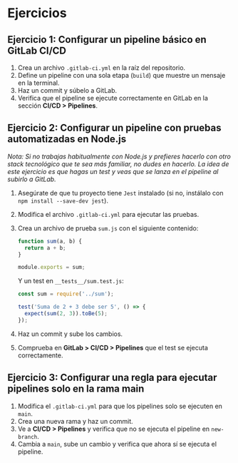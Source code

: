 # Ejercicios

## Ejercicio 1: Configurar un pipeline básico en GitLab CI/CD

1. Crea un archivo `.gitlab-ci.yml` en la raíz del repositorio.
2. Define un pipeline con una sola etapa (`build`) que muestre un mensaje en la terminal.
3. Haz un commit y súbelo a GitLab.
4. Verifica que el pipeline se ejecute correctamente en GitLab en la sección **CI/CD > Pipelines**.

## Ejercicio 2: Configurar un pipeline con pruebas automatizadas en Node.js

*Nota: Si no trabajas habitualmente con Node.js y prefieres hacerlo con otro stack tecnológico que te sea más familiar, no dudes en hacerlo. La idea de este ejercicio es que hagas un test y veas que se lanza en el pipeline al subirlo a GitLab.*

1. Asegúrate de que tu proyecto tiene `Jest` instalado (si no, instálalo con `npm install --save-dev jest`).
2. Modifica el archivo `.gitlab-ci.yml` para ejecutar las pruebas.
3. Crea un archivo de prueba `sum.js` con el siguiente contenido:

   ```javascript
   function sum(a, b) {
     return a + b;
   }

   module.exports = sum;
   ```
   Y un test en `__tests__/sum.test.js`:

   ```javascript
   const sum = require('../sum');

   test('Suma de 2 + 3 debe ser 5', () => {
     expect(sum(2, 3)).toBe(5);
   });
   ```
4. Haz un commit y sube los cambios.
5. Comprueba en **GitLab > CI/CD > Pipelines** que el test se ejecuta correctamente.

## Ejercicio 3: Configurar una regla para ejecutar pipelines solo en la rama main

1. Modifica el `.gitlab-ci.yml` para que los pipelines solo se ejecuten en `main`.
2. Crea una nueva rama y haz un commit.
3. Ve a **CI/CD > Pipelines** y verifica que no se ejecuta el pipeline en `new-branch`.
4. Cambia a `main`, sube un cambio y verifica que ahora sí se ejecuta el pipeline.
